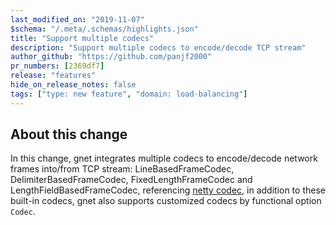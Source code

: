 ```yaml
---
last_modified_on: "2019-11-07"
$schema: "/.meta/.schemas/highlights.json"
title: "Support multiple codecs"
description: "Support multiple codecs to encode/decode TCP stream"
author_github: "https://github.com/panjf2000"
pr_numbers: [2369df7]
release: "features"
hide_on_release_notes: false
tags: ["type: new feature", "domain: load-balancing"]
---
```


## About this change

In this change, gnet integrates multiple codecs to encode/decode network frames into/from TCP stream: LineBasedFrameCodec, DelimiterBasedFrameCodec, FixedLengthFrameCodec and LengthFieldBasedFrameCodec, referencing [netty codec](https://netty.io/4.1/api/io/netty/handler/codec/package-summary.html), 
in addition to these built-in codecs, gnet also supports customized codecs by functional option `Codec`.